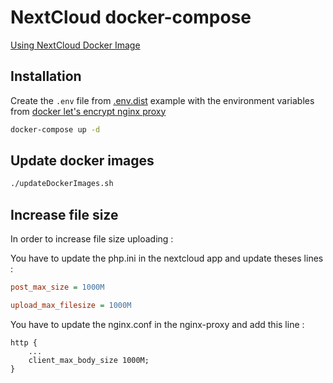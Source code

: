# NextCloud docker-compose

[Using NextCloud Docker Image](https://github.com/nextcloud/docker)

## Installation

Create the `.env` file from [.env.dist](.env.dist) example with the
environment variables from [docker let's encrypt nginx proxy](https://github.com/JrCs/docker-letsencrypt-nginx-proxy-companion/wiki/Basic-usage)

```bash
docker-compose up -d
```

## Update docker images

```bash
./updateDockerImages.sh
```

## Increase file size

In order to increase file size uploading :

You have to update the php.ini in the nextcloud app and update theses lines :

```ini
post_max_size = 1000M

upload_max_filesize = 1000M
```

You have to update the nginx.conf in the nginx-proxy and add this line :

```
http {
    ...
    client_max_body_size 1000M;
}
```
